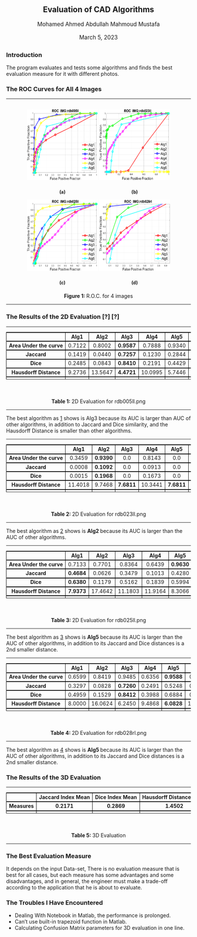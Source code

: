 
<style> .cmr-10{font-size:90%;} .cmbx-12x-x-144{font-size:157%; font-weight: bold;} .cmbx-12x-x-144{ font-weight: bold;} .cmr-12{font-size:109%;} .cmtt-10x-x-109{font-family: monospace,monospace;} .cmbx-10x-x-109{ font-weight: bold;} .cmbx-10x-x-109{ font-weight: bold;} p{margin-top:0;margin-bottom:0} p.indent{text-indent:0;} p + p{margin-top:1em;} p + div, p + pre {margin-top:1em;} div + p, pre + p {margin-top:1em;} a { overflow-wrap: break-word; word-wrap: break-word; word-break: break-word; hyphens: auto; } @media print {div.crosslinks {visibility:hidden;}} table.tabular{border-collapse: collapse; border-spacing: 0;} a img { border-top: 0; border-left: 0; border-right: 0; } center { margin-top:1em; margin-bottom:1em; } td center { margin-top:0em; margin-bottom:0em; } .Canvas { position:relative; } img.math{vertical-align:middle;} div.par-math-display, div.math-display{text-align:center;} li p.indent { text-indent: 0em } li p:first-child{ margin-top:0em; } li p:last-child, li div:last-child { margin-bottom:0.5em; } li p:first-child{ margin-bottom:0; } li p~ul:last-child, li p~ol:last-child{ margin-bottom:0.5em; } .enumerate1 {list-style-type:decimal;} .enumerate2 {list-style-type:lower-alpha;} .enumerate3 {list-style-type:lower-roman;} .enumerate4 {list-style-type:upper-alpha;} div.newtheorem { margin-bottom: 2em; margin-top: 2em;} div.newtheorem .head{font-weight: bold;} .obeylines-h,.obeylines-v {white-space: nowrap; } div.obeylines-v p { margin-top:0; margin-bottom:0; } .overline{ text-decoration:overline; } .overline img{ border-top: 1px solid black; } td.displaylines {text-align:center; white-space:nowrap;} .centerline {text-align:center;} .rightline {text-align:right;} pre.verbatim {font-family: monospace,monospace; text-align:left; clear:both; } .fbox {padding-left:3.0pt; padding-right:3.0pt; text-indent:0pt; border:solid black 0.4pt; } div.fbox {display:table} div.center div.fbox {text-align:center; clear:both; padding-left:3.0pt; padding-right:3.0pt; text-indent:0pt; border:solid black 0.4pt; } div.minipage{width:100%;} div.center, div.center div.center {text-align: center; margin-left:1em; margin-right:1em;} div.center div {text-align: left;} div.flushright, div.flushright div.flushright {text-align: right;} div.flushright div {text-align: left;} div.flushleft {text-align: left;} .underline{ text-decoration:underline; } .underline img{ border-bottom: 1px solid black; margin-bottom:1pt; } .framebox-c, .framebox-l, .framebox-r { padding-left:3.0pt; padding-right:3.0pt; text-indent:0pt; border:solid black 0.4pt; } .framebox-c {text-align:center;} .framebox-l {text-align:left;} .framebox-r {text-align:right;} span.thank-mark{ vertical-align: super } span.footnote-mark sup.textsuperscript, span.footnote-mark a sup.textsuperscript{ font-size:80%; } div.tabular, div.center div.tabular {text-align: center; margin-top:0.5em; margin-bottom:0.5em; } table.tabular td p{margin-top:0em;} table.tabular {margin-left: auto; margin-right: auto;} td p:first-child{ margin-top:0em; } td p:last-child{ margin-bottom:0em; } div.td00{ margin-left:0pt; margin-right:0pt; } div.td01{ margin-left:0pt; margin-right:5pt; } div.td10{ margin-left:5pt; margin-right:0pt; } div.td11{ margin-left:5pt; margin-right:5pt; } table[rules] {border-left:solid black 0.4pt; border-right:solid black 0.4pt; } td.td00{ padding-left:0pt; padding-right:0pt; } td.td01{ padding-left:0pt; padding-right:5pt; } td.td10{ padding-left:5pt; padding-right:0pt; } td.td11{ padding-left:5pt; padding-right:5pt; } table[rules] {border-left:solid black 0.4pt; border-right:solid black 0.4pt; } .hline hr, .cline hr{ height : 0px; margin:0px; } .hline td, .cline td{ padding: 0; } .hline hr, .cline hr{border:none;border-top:1px solid black;} .hline {border-top: 1px solid black;} .tabbing-right {text-align:right;} div.float, div.figure {margin-left: auto;margin-right: auto;text-align: center;} div.float img {text-align:center;} div.figure img {text-align:center;} .marginpar,.reversemarginpar {width:20%; float:right; text-align:left; margin-left:auto; margin-top:0.5em; font-size:85%; text-decoration:underline;} .marginpar p,.reversemarginpar p{margin-top:0.4em; margin-bottom:0.4em;} .reversemarginpar{float:left;} table.equation {width:100%;} .equation td{text-align:center; } td.equation { margin-top:1em; margin-bottom:1em; } td.equation-label { width:5%; text-align:center; } td.eqnarray4 { width:5%; white-space: normal; } td.eqnarray2 { width:5%; } table.eqnarray-star, table.eqnarray {width:100%;} div.eqnarray{text-align:center;} div.array {text-align:center;} div.pmatrix {text-align:center;} table.pmatrix {width:100%;} span.pmatrix img{vertical-align:middle;} div.pmatrix {text-align:center;} table.pmatrix {width:100%;} span.bar-css {text-decoration:overline;} img.cdots{vertical-align:middle;} .partToc a, .partToc, .likepartToc a, .likepartToc {line-height: 200%; font-weight:bold; font-size:110%;} .index-item, .index-subitem, .index-subsubitem {display:block} div.caption {text-indent:-2em;margin-left:3em;margin-right:1em;text-align: center;margin-top: 20px;} div.caption span.id{font-weight: bold;white-space: nowrap;} h1.partHead{text-align: center} p.bibitem { text-indent: -2em; margin-left: 2em; margin-top:0.6em; margin-bottom:0.6em; } p.bibitem-p { text-indent: 0em; margin-left: 2em; margin-top:0.6em; margin-bottom:0.6em; } .paragraphHead, .likeparagraphHead { margin-top:2em; font-weight: bold;} .subparagraphHead, .likesubparagraphHead { font-weight: bold;} .verse{white-space:nowrap; margin-left:2em} div.maketitle {text-align:center;} h2.titleHead{text-align:center;} div.maketitle{ margin-bottom: 2em; } div.author, div.date {text-align:center;} div.thanks{text-align:left; margin-left:10%; font-size:85%; font-style:italic; } div.author{white-space: nowrap;} div.abstract p {margin-left:5%; margin-right:5%;} div.abstract {width:100%;} .abstracttitle{text-align:center;margin-bottom:1em;} .rotatebox{display: inline-block;} .equation td{text-align:center; } .equation-star td{text-align:center; } table.equation-star { width:100%; } table.equation { width:100%; } table.align, table.alignat, table.xalignat, table.xxalignat, table.flalign {width:95%; margin-left:5%; white-space: nowrap;} table.align-star, table.alignat-star, table.xalignat-star, table.flalign-star {margin-left:auto; margin-right:auto; white-space: nowrap;} td.align-label { width:5%; text-align:center; } td.align-odd { text-align:right; padding-right:0.3em;} td.align-even { text-align:left; padding-right:0.6em;} table.multline, table.multline-star {width:100%;} td.gather {text-align:center; } table.gather {width:100%;} div.gather-star {text-align:center;} div.subfigure {text-align:center;display:inline-block; max-width:45%;} #TBL-2-1{border-left: 1px solid black;} #TBL-2-1{border-right:1px solid black;} #TBL-2-2{border-right:1px solid black;} #TBL-2-3{border-right:1px solid black;} #TBL-2-4{border-right:1px solid black;} #TBL-2-5{border-right:1px solid black;} #TBL-2-6{border-right:1px solid black;} #TBL-2-7{border-right:1px solid black;} #TBL-3-1{border-left: 1px solid black;} #TBL-3-1{border-right:1px solid black;} #TBL-3-2{border-right:1px solid black;} #TBL-3-3{border-right:1px solid black;} #TBL-3-4{border-right:1px solid black;} #TBL-3-5{border-right:1px solid black;} #TBL-3-6{border-right:1px solid black;} #TBL-3-7{border-right:1px solid black;} #TBL-4-1{border-left: 1px solid black;} #TBL-4-1{border-right:1px solid black;} #TBL-4-2{border-right:1px solid black;} #TBL-4-3{border-right:1px solid black;} #TBL-4-4{border-right:1px solid black;} #TBL-4-5{border-right:1px solid black;} #TBL-4-6{border-right:1px solid black;} #TBL-4-7{border-right:1px solid black;} #TBL-5-1{border-left: 1px solid black;} #TBL-5-1{border-right:1px solid black;} #TBL-5-2{border-right:1px solid black;} #TBL-5-3{border-right:1px solid black;} #TBL-5-4{border-right:1px solid black;} #TBL-5-5{border-right:1px solid black;} #TBL-5-6{border-right:1px solid black;} #TBL-5-7{border-right:1px solid black;} #TBL-6-1{border-left: 1px solid black;} #TBL-6-1{border-right:1px solid black;} #TBL-6-2{border-right:1px solid black;} #TBL-6-3{border-right:1px solid black;} #TBL-6-4{border-right:1px solid black;} </style>

<body> <div class="maketitle"> <h2 class="titleHead">Evaluation of CAD Algorithms</h2> <div class="author" ><span class="cmr-12">Mohamed Ahmed Abdullah Mahmoud Mustafa</span></div><br /> <div class="date" ><span class="cmr-12">March 5, 2023</span></div> </div> <h3 class="likesectionHead"><a id="x1-1000"></a>Introduction</h3> <!--l. 30--><p class="noindent" >The program evaluates and tests some algorithms and finds the best evaluation measure for it with different photos. <!--l. 32--><p class="noindent" > <h3 class="likesectionHead"><a id="x1-2000"></a>The ROC Curves for All 4 Images</h3> <!--l. 34--><p class="noindent" ><hr class="figure"><div class="figure" > <div class="subfigure"> <!--l. 36--><p class="noindent" ><!--l. 37--><p class="noindent" ><img src="./Docs/src/rdb005ll.png" alt="PIC" width="193" height="193" > <a id="x1-2001r1"></a> <div class="caption" ><span class="id"><span class="cmr-10">(a)</span></span><span class="content"> </span></div> </div> <div class="subfigure"> <p class="noindent" > <p class="noindent" ><img src="./Docs/src/rdb023ll.png" alt="PIC" width="193" height="193" > <a id="x1-2002r2"></a> <div class="caption" ><span class="id"><span class="cmr-10">(b)</span></span><span class="content"> </span></div> </div> <div class="subfigure"> <!--l. 48--><p class="noindent" ><!--l. 49--><p class="noindent" ><img src="./Docs/src/rdb025ll.png" alt="PIC" width="193" height="193" > <a id="x1-2003r3"></a> <div class="caption" ><span class="id"><span class="cmr-10">(c)</span></span><span class="content"> </span></div> </div> <div class="subfigure"> <!--l. 53--><p class="noindent" ><!--l. 54--><p class="noindent" ><img src="./Docs/src/rdb028rl.png" alt="PIC" width="193" height="193" > <a id="x1-2004r4"></a> <div class="caption" ><span class="id"><span class="cmr-10">(d)</span></span><span class="content"> </span></div> </div> <a id="x1-2005r1"></a> <a id="x1-2006"></a> <div class="caption" ><span class="id">Figure&#x00A0;1: </span><span class="content">R.O.C. for 4 images </span></div> <!--l. 61--><p class="noindent" ></div><hr class="endfigure"> <h3 class="likesectionHead"><a id="x1-3000"></a>The Results of the 2D Evaluation <span class="cite">[<span class="cmbx-10x-x-109">?</span>]</span> <span class="cite">[<span class="cmbx-10x-x-109">?</span>]</span></h3> <div class="table"> <!--l. 69--><p class="indent" > <hr class="float"><div class="float" > <div class="tabular"> <table id="TBL-2" class="tabular" ><colgroup id="TBL-2-1g"><col id="TBL-2-1"></colgroup><colgroup id="TBL-2-2g"><col id="TBL-2-2"></colgroup><colgroup id="TBL-2-3g"><col id="TBL-2-3"></colgroup><colgroup id="TBL-2-4g"><col id="TBL-2-4"></colgroup><colgroup id="TBL-2-5g"><col id="TBL-2-5"></colgroup><colgroup id="TBL-2-6g"><col id="TBL-2-6"></colgroup><colgroup id="TBL-2-7g"><col id="TBL-2-7"></colgroup><tr class="hline"><td><hr></td><td><hr></td><td><hr></td><td><hr></td><td><hr></td><td><hr></td><td><hr></td></tr><tr style="vertical-align:baseline;" id="TBL-2-1-"><td style="white-space:nowrap; text-align:center;" id="TBL-2-1-1" class="td11"> </td><td style="white-space:nowrap; text-align:center;" id="TBL-2-1-2" class="td11"> <span class="cmbx-10x-x-109">Alg1 </span></td><td style="white-space:nowrap; text-align:center;" id="TBL-2-1-3" class="td11"> <span class="cmbx-10x-x-109">Alg2 </span></td><td style="white-space:nowrap; text-align:center;" id="TBL-2-1-4" class="td11"> <span class="cmbx-10x-x-109">Alg3 </span></td><td style="white-space:nowrap; text-align:center;" id="TBL-2-1-5" class="td11"> <span class="cmbx-10x-x-109">Alg4 </span></td><td style="white-space:nowrap; text-align:center;" id="TBL-2-1-6" class="td11"> <span class="cmbx-10x-x-109">Alg5 </span></td><td style="white-space:nowrap; text-align:center;" id="TBL-2-1-7" class="td11"> <span class="cmbx-10x-x-109">Alg6 </span></td> </tr><tr class="hline"><td><hr></td><td><hr></td><td><hr></td><td><hr></td><td><hr></td><td><hr></td><td><hr></td></tr><tr style="vertical-align:baseline;" id="TBL-2-2-"><td style="white-space:nowrap; text-align:center;" id="TBL-2-2-1" class="td11"><span class="cmbx-10x-x-109">Area Under the curve</span></td><td style="white-space:nowrap; text-align:center;" id="TBL-2-2-2" class="td11">0.7122</td><td style="white-space:nowrap; text-align:center;" id="TBL-2-2-3" class="td11"> 0.8002 </td><td style="white-space:nowrap; text-align:center;" id="TBL-2-2-4" class="td11"><span class="cmbx-10x-x-109">0.9587</span></td><td style="white-space:nowrap; text-align:center;" id="TBL-2-2-5" class="td11"> 0.7888 </td><td style="white-space:nowrap; text-align:center;" id="TBL-2-2-6" class="td11">0.9340</td><td style="white-space:nowrap; text-align:center;" id="TBL-2-2-7" class="td11">0.7862</td></tr><tr class="hline"><td><hr></td><td><hr></td><td><hr></td><td><hr></td><td><hr></td><td><hr></td><td><hr></td></tr><tr style="vertical-align:baseline;" id="TBL-2-3-"><td style="white-space:nowrap; text-align:center;" id="TBL-2-3-1" class="td11"> <span class="cmbx-10x-x-109">Jaccard </span></td><td style="white-space:nowrap; text-align:center;" id="TBL-2-3-2" class="td11">0.1419</td><td style="white-space:nowrap; text-align:center;" id="TBL-2-3-3" class="td11"> 0.0440 </td><td style="white-space:nowrap; text-align:center;" id="TBL-2-3-4" class="td11"><span class="cmbx-10x-x-109">0.7257</span></td><td style="white-space:nowrap; text-align:center;" id="TBL-2-3-5" class="td11"> 0.1230 </td><td style="white-space:nowrap; text-align:center;" id="TBL-2-3-6" class="td11">0.2844</td><td style="white-space:nowrap; text-align:center;" id="TBL-2-3-7" class="td11">0.0752</td> </tr><tr class="hline"><td><hr></td><td><hr></td><td><hr></td><td><hr></td><td><hr></td><td><hr></td><td><hr></td></tr><tr style="vertical-align:baseline;" id="TBL-2-4-"><td style="white-space:nowrap; text-align:center;" id="TBL-2-4-1" class="td11"> <span class="cmbx-10x-x-109">Dice </span></td><td style="white-space:nowrap; text-align:center;" id="TBL-2-4-2" class="td11">0.2485</td><td style="white-space:nowrap; text-align:center;" id="TBL-2-4-3" class="td11"> 0.0843 </td><td style="white-space:nowrap; text-align:center;" id="TBL-2-4-4" class="td11"><span class="cmbx-10x-x-109">0.8410</span></td><td style="white-space:nowrap; text-align:center;" id="TBL-2-4-5" class="td11"> 0.2191 </td><td style="white-space:nowrap; text-align:center;" id="TBL-2-4-6" class="td11">0.4429</td><td style="white-space:nowrap; text-align:center;" id="TBL-2-4-7" class="td11">0.1400</td> </tr><tr class="hline"><td><hr></td><td><hr></td><td><hr></td><td><hr></td><td><hr></td><td><hr></td><td><hr></td></tr><tr style="vertical-align:baseline;" id="TBL-2-5-"><td style="white-space:nowrap; text-align:center;" id="TBL-2-5-1" class="td11"> <span class="cmbx-10x-x-109">Hausdorff Distance </span></td><td style="white-space:nowrap; text-align:center;" id="TBL-2-5-2" class="td11">9.2736</td><td style="white-space:nowrap; text-align:center;" id="TBL-2-5-3" class="td11">13.5647</td><td style="white-space:nowrap; text-align:center;" id="TBL-2-5-4" class="td11"><span class="cmbx-10x-x-109">4.4721</span></td><td style="white-space:nowrap; text-align:center;" id="TBL-2-5-5" class="td11">10.0995</td><td style="white-space:nowrap; text-align:center;" id="TBL-2-5-6" class="td11">5.7446</td><td style="white-space:nowrap; text-align:center;" id="TBL-2-5-7" class="td11">9.7980</td> </tr><tr class="hline"><td><hr></td><td><hr></td><td><hr></td><td><hr></td><td><hr></td><td><hr></td><td><hr></td></tr><tr style="vertical-align:baseline;" id="TBL-2-6-"><td style="white-space:nowrap; text-align:center;" id="TBL-2-6-1" class="td11"> </td></tr></table></div><a id="x1-3001r1"></a> <a id="x1-3002"></a> <br /> <div class="caption" ><span class="id"> Table&#x00A0;1: </span><span class="content"> 2D Evaluation for rdb005ll.png </span></div><!--tex4ht:label?: x1-3001r --> </div><hr class="endfloat" /> </div> <!--l. 87--><p class="indent" > The best algorithm as <a href="#x1-3001r1">1<!--tex4ht:ref: tab:2d_evaluation1 --></a> shows is Alg3 because its AUC is larger than AUC of other algorithms, in addition to Jaccard and Dice similarity, and the Hausdorff Distance is smaller than other algorithms. <div class="table"> <!--l. 89--><p class="indent" > <hr class="float"><div class="float" > <div class="tabular"> <table id="TBL-3" class="tabular" ><colgroup id="TBL-3-1g"><col id="TBL-3-1"></colgroup><colgroup id="TBL-3-2g"><col id="TBL-3-2"></colgroup><colgroup id="TBL-3-3g"><col id="TBL-3-3"></colgroup><colgroup id="TBL-3-4g"><col id="TBL-3-4"></colgroup><colgroup id="TBL-3-5g"><col id="TBL-3-5"></colgroup><colgroup id="TBL-3-6g"><col id="TBL-3-6"></colgroup><colgroup id="TBL-3-7g"><col id="TBL-3-7"></colgroup><tr class="hline"><td><hr></td><td><hr></td><td><hr></td><td><hr></td><td><hr></td><td><hr></td><td><hr></td></tr><tr style="vertical-align:baseline;" id="TBL-3-1-"><td style="white-space:nowrap; text-align:center;" id="TBL-3-1-1" class="td11"> </td><td style="white-space:nowrap; text-align:center;" id="TBL-3-1-2" class="td11"> <span class="cmbx-10x-x-109">Alg1 </span></td><td style="white-space:nowrap; text-align:center;" id="TBL-3-1-3" class="td11"> <span class="cmbx-10x-x-109">Alg2 </span></td><td style="white-space:nowrap; text-align:center;" id="TBL-3-1-4" class="td11"> <span class="cmbx-10x-x-109">Alg3 </span></td><td style="white-space:nowrap; text-align:center;" id="TBL-3-1-5" class="td11"> <span class="cmbx-10x-x-109">Alg4 </span></td><td style="white-space:nowrap; text-align:center;" id="TBL-3-1-6" class="td11"> <span class="cmbx-10x-x-109">Alg5 </span></td><td style="white-space:nowrap; text-align:center;" id="TBL-3-1-7" class="td11"> <span class="cmbx-10x-x-109">Alg6 </span></td> </tr><tr class="hline"><td><hr></td><td><hr></td><td><hr></td><td><hr></td><td><hr></td><td><hr></td><td><hr></td></tr><tr style="vertical-align:baseline;" id="TBL-3-2-"><td style="white-space:nowrap; text-align:center;" id="TBL-3-2-1" class="td11"><span class="cmbx-10x-x-109">Area Under the curve</span></td><td style="white-space:nowrap; text-align:center;" id="TBL-3-2-2" class="td11"> 0.3459 </td><td style="white-space:nowrap; text-align:center;" id="TBL-3-2-3" class="td11"><span class="cmbx-10x-x-109">0.9390</span></td><td style="white-space:nowrap; text-align:center;" id="TBL-3-2-4" class="td11"> 0.0 </td><td style="white-space:nowrap; text-align:center;" id="TBL-3-2-5" class="td11"> 0.8143 </td><td style="white-space:nowrap; text-align:center;" id="TBL-3-2-6" class="td11"> 0.0 </td><td style="white-space:nowrap; text-align:center;" id="TBL-3-2-7" class="td11"> 0.7816 </td></tr><tr class="hline"><td><hr></td><td><hr></td><td><hr></td><td><hr></td><td><hr></td><td><hr></td><td><hr></td></tr><tr style="vertical-align:baseline;" id="TBL-3-3-"><td style="white-space:nowrap; text-align:center;" id="TBL-3-3-1" class="td11"> <span class="cmbx-10x-x-109">Jaccard </span></td><td style="white-space:nowrap; text-align:center;" id="TBL-3-3-2" class="td11"> 0.0008 </td><td style="white-space:nowrap; text-align:center;" id="TBL-3-3-3" class="td11"><span class="cmbx-10x-x-109">0.1092</span></td><td style="white-space:nowrap; text-align:center;" id="TBL-3-3-4" class="td11"> 0.0 </td><td style="white-space:nowrap; text-align:center;" id="TBL-3-3-5" class="td11"> 0.0913 </td><td style="white-space:nowrap; text-align:center;" id="TBL-3-3-6" class="td11"> 0.0 </td><td style="white-space:nowrap; text-align:center;" id="TBL-3-3-7" class="td11"><span class="cmbx-10x-x-109">0.0331</span></td> </tr><tr class="hline"><td><hr></td><td><hr></td><td><hr></td><td><hr></td><td><hr></td><td><hr></td><td><hr></td></tr><tr style="vertical-align:baseline;" id="TBL-3-4-"><td style="white-space:nowrap; text-align:center;" id="TBL-3-4-1" class="td11"> <span class="cmbx-10x-x-109">Dice </span></td><td style="white-space:nowrap; text-align:center;" id="TBL-3-4-2" class="td11"> 0.0015 </td><td style="white-space:nowrap; text-align:center;" id="TBL-3-4-3" class="td11"><span class="cmbx-10x-x-109">0.1968</span></td><td style="white-space:nowrap; text-align:center;" id="TBL-3-4-4" class="td11"> 0.0 </td><td style="white-space:nowrap; text-align:center;" id="TBL-3-4-5" class="td11"> 0.1673 </td><td style="white-space:nowrap; text-align:center;" id="TBL-3-4-6" class="td11"> 0.0 </td><td style="white-space:nowrap; text-align:center;" id="TBL-3-4-7" class="td11"> 0.0641 </td> </tr><tr class="hline"><td><hr></td><td><hr></td><td><hr></td><td><hr></td><td><hr></td><td><hr></td><td><hr></td></tr><tr style="vertical-align:baseline;" id="TBL-3-5-"><td style="white-space:nowrap; text-align:center;" id="TBL-3-5-1" class="td11"> <span class="cmbx-10x-x-109">Hausdorff Distance </span></td><td style="white-space:nowrap; text-align:center;" id="TBL-3-5-2" class="td11">11.4018</td><td style="white-space:nowrap; text-align:center;" id="TBL-3-5-3" class="td11"> 9.7468 </td><td style="white-space:nowrap; text-align:center;" id="TBL-3-5-4" class="td11"><span class="cmbx-10x-x-109">7.6811</span></td><td style="white-space:nowrap; text-align:center;" id="TBL-3-5-5" class="td11">10.3441</td><td style="white-space:nowrap; text-align:center;" id="TBL-3-5-6" class="td11"><span class="cmbx-10x-x-109">7.6811</span></td><td style="white-space:nowrap; text-align:center;" id="TBL-3-5-7" class="td11">12.6886</td> </tr><tr class="hline"><td><hr></td><td><hr></td><td><hr></td><td><hr></td><td><hr></td><td><hr></td><td><hr></td></tr><tr style="vertical-align:baseline;" id="TBL-3-6-"><td style="white-space:nowrap; text-align:center;" id="TBL-3-6-1" class="td11"> </td></tr></table></div><a id="x1-3003r2"></a> <a id="x1-3004"></a> <br /> <div class="caption" ><span class="id"> Table&#x00A0;2: </span><span class="content"> 2D Evaluation for rdb023ll.png </span></div><!--tex4ht:label?: x1-3003r --> </div><hr class="endfloat" /> </div> <!--l. 107--><p class="indent" > The best algorithm as <a href="#x1-3003r2">2<!--tex4ht:ref: tab:2d_evaluation2 --></a> shows is <span class="cmbx-10x-x-109">Alg2 </span>because its AUC is larger than the AUC of other algorithms. <div class="table"> <!--l. 109--><p class="indent" > <hr class="float"><div class="float" > <div class="tabular"> <table id="TBL-4" class="tabular" ><colgroup id="TBL-4-1g"><col id="TBL-4-1"></colgroup><colgroup id="TBL-4-2g"><col id="TBL-4-2"></colgroup><colgroup id="TBL-4-3g"><col id="TBL-4-3"></colgroup><colgroup id="TBL-4-4g"><col id="TBL-4-4"></colgroup><colgroup id="TBL-4-5g"><col id="TBL-4-5"></colgroup><colgroup id="TBL-4-6g"><col id="TBL-4-6"></colgroup><colgroup id="TBL-4-7g"><col id="TBL-4-7"></colgroup><tr class="hline"><td><hr></td><td><hr></td><td><hr></td><td><hr></td><td><hr></td><td><hr></td><td><hr></td></tr><tr style="vertical-align:baseline;" id="TBL-4-1-"><td style="white-space:nowrap; text-align:center;" id="TBL-4-1-1" class="td11"> </td><td style="white-space:nowrap; text-align:center;" id="TBL-4-1-2" class="td11"> <span class="cmbx-10x-x-109">Alg1 </span></td><td style="white-space:nowrap; text-align:center;" id="TBL-4-1-3" class="td11"> <span class="cmbx-10x-x-109">Alg2 </span></td><td style="white-space:nowrap; text-align:center;" id="TBL-4-1-4" class="td11"> <span class="cmbx-10x-x-109">Alg3 </span></td><td style="white-space:nowrap; text-align:center;" id="TBL-4-1-5" class="td11"> <span class="cmbx-10x-x-109">Alg4 </span></td><td style="white-space:nowrap; text-align:center;" id="TBL-4-1-6" class="td11"> <span class="cmbx-10x-x-109">Alg5 </span></td><td style="white-space:nowrap; text-align:center;" id="TBL-4-1-7" class="td11"> <span class="cmbx-10x-x-109">Alg6 </span></td> </tr><tr class="hline"><td><hr></td><td><hr></td><td><hr></td><td><hr></td><td><hr></td><td><hr></td><td><hr></td></tr><tr style="vertical-align:baseline;" id="TBL-4-2-"><td style="white-space:nowrap; text-align:center;" id="TBL-4-2-1" class="td11"><span class="cmbx-10x-x-109">Area Under the curve</span></td><td style="white-space:nowrap; text-align:center;" id="TBL-4-2-2" class="td11"> 0.7133 </td><td style="white-space:nowrap; text-align:center;" id="TBL-4-2-3" class="td11"> 0.7701 </td><td style="white-space:nowrap; text-align:center;" id="TBL-4-2-4" class="td11"> 0.8364 </td><td style="white-space:nowrap; text-align:center;" id="TBL-4-2-5" class="td11"> 0.6439 </td><td style="white-space:nowrap; text-align:center;" id="TBL-4-2-6" class="td11"><span class="cmbx-10x-x-109">0.9630</span></td><td style="white-space:nowrap; text-align:center;" id="TBL-4-2-7" class="td11"> 0.7726 </td></tr><tr class="hline"><td><hr></td><td><hr></td><td><hr></td><td><hr></td><td><hr></td><td><hr></td><td><hr></td></tr><tr style="vertical-align:baseline;" id="TBL-4-3-"><td style="white-space:nowrap; text-align:center;" id="TBL-4-3-1" class="td11"> <span class="cmbx-10x-x-109">Jaccard </span></td><td style="white-space:nowrap; text-align:center;" id="TBL-4-3-2" class="td11"><span class="cmbx-10x-x-109">0.4684</span></td><td style="white-space:nowrap; text-align:center;" id="TBL-4-3-3" class="td11"> 0.0626 </td><td style="white-space:nowrap; text-align:center;" id="TBL-4-3-4" class="td11"> 0.3479 </td><td style="white-space:nowrap; text-align:center;" id="TBL-4-3-5" class="td11"> 0.1013 </td><td style="white-space:nowrap; text-align:center;" id="TBL-4-3-6" class="td11"> 0.4280 </td><td style="white-space:nowrap; text-align:center;" id="TBL-4-3-7" class="td11"> 0.1070</td> </tr><tr class="hline"><td><hr></td><td><hr></td><td><hr></td><td><hr></td><td><hr></td><td><hr></td><td><hr></td></tr><tr style="vertical-align:baseline;" id="TBL-4-4-"><td style="white-space:nowrap; text-align:center;" id="TBL-4-4-1" class="td11"> <span class="cmbx-10x-x-109">Dice </span></td><td style="white-space:nowrap; text-align:center;" id="TBL-4-4-2" class="td11"><span class="cmbx-10x-x-109">0.6380</span></td><td style="white-space:nowrap; text-align:center;" id="TBL-4-4-3" class="td11"> 0.1179 </td><td style="white-space:nowrap; text-align:center;" id="TBL-4-4-4" class="td11"> 0.5162 </td><td style="white-space:nowrap; text-align:center;" id="TBL-4-4-5" class="td11"> 0.1839 </td><td style="white-space:nowrap; text-align:center;" id="TBL-4-4-6" class="td11"> 0.5994 </td><td style="white-space:nowrap; text-align:center;" id="TBL-4-4-7" class="td11"> 0.1933 </td> </tr><tr class="hline"><td><hr></td><td><hr></td><td><hr></td><td><hr></td><td><hr></td><td><hr></td><td><hr></td></tr><tr style="vertical-align:baseline;" id="TBL-4-5-"><td style="white-space:nowrap; text-align:center;" id="TBL-4-5-1" class="td11"> <span class="cmbx-10x-x-109">Hausdorff Distance </span></td><td style="white-space:nowrap; text-align:center;" id="TBL-4-5-2" class="td11"><span class="cmbx-10x-x-109">7.9373</span></td><td style="white-space:nowrap; text-align:center;" id="TBL-4-5-3" class="td11">17.4642</td><td style="white-space:nowrap; text-align:center;" id="TBL-4-5-4" class="td11">11.1803</td><td style="white-space:nowrap; text-align:center;" id="TBL-4-5-5" class="td11">11.9164</td><td style="white-space:nowrap; text-align:center;" id="TBL-4-5-6" class="td11"> 8.3066 </td><td style="white-space:nowrap; text-align:center;" id="TBL-4-5-7" class="td11">14.5945</td> </tr><tr class="hline"><td><hr></td><td><hr></td><td><hr></td><td><hr></td><td><hr></td><td><hr></td><td><hr></td></tr><tr style="vertical-align:baseline;" id="TBL-4-6-"><td style="white-space:nowrap; text-align:center;" id="TBL-4-6-1" class="td11"> </td></tr></table></div><a id="x1-3005r3"></a> <a id="x1-3006"></a> <br /> <div class="caption" ><span class="id"> Table&#x00A0;3: </span><span class="content"> 2D Evaluation for rdb025ll.png </span></div><!--tex4ht:label?: x1-3005r --> </div><hr class="endfloat" /> </div> <!--l. 127--><p class="indent" > The best algorithm as <a href="#x1-3005r3">3<!--tex4ht:ref: tab:2d_evaluation3 --></a> shows is <span class="cmbx-10x-x-109">Alg5 </span>because its AUC is larger than the AUC of other algorithms, in addition to its Jaccard and Dice distances is a 2nd smaller distance. <div class="table"> <!--l. 130--><p class="indent" > <hr class="float"><div class="float" > <div class="tabular"> <table id="TBL-5" class="tabular" ><colgroup id="TBL-5-1g"><col id="TBL-5-1"></colgroup><colgroup id="TBL-5-2g"><col id="TBL-5-2"></colgroup><colgroup id="TBL-5-3g"><col id="TBL-5-3"></colgroup><colgroup id="TBL-5-4g"><col id="TBL-5-4"></colgroup><colgroup id="TBL-5-5g"><col id="TBL-5-5"></colgroup><colgroup id="TBL-5-6g"><col id="TBL-5-6"></colgroup><colgroup id="TBL-5-7g"><col id="TBL-5-7"></colgroup><tr class="hline"><td><hr></td><td><hr></td><td><hr></td><td><hr></td><td><hr></td><td><hr></td><td><hr></td></tr><tr style="vertical-align:baseline;" id="TBL-5-1-"><td style="white-space:nowrap; text-align:center;" id="TBL-5-1-1" class="td11"> </td><td style="white-space:nowrap; text-align:center;" id="TBL-5-1-2" class="td11"> <span class="cmbx-10x-x-109">Alg1 </span></td><td style="white-space:nowrap; text-align:center;" id="TBL-5-1-3" class="td11"> <span class="cmbx-10x-x-109">Alg2 </span></td><td style="white-space:nowrap; text-align:center;" id="TBL-5-1-4" class="td11"> <span class="cmbx-10x-x-109">Alg3 </span></td><td style="white-space:nowrap; text-align:center;" id="TBL-5-1-5" class="td11"> <span class="cmbx-10x-x-109">Alg4 </span></td><td style="white-space:nowrap; text-align:center;" id="TBL-5-1-6" class="td11"> <span class="cmbx-10x-x-109">Alg5 </span></td><td style="white-space:nowrap; text-align:center;" id="TBL-5-1-7" class="td11"> <span class="cmbx-10x-x-109">Alg6 </span></td> </tr><tr class="hline"><td><hr></td><td><hr></td><td><hr></td><td><hr></td><td><hr></td><td><hr></td><td><hr></td></tr><tr style="vertical-align:baseline;" id="TBL-5-2-"><td style="white-space:nowrap; text-align:center;" id="TBL-5-2-1" class="td11"><span class="cmbx-10x-x-109">Area Under the curve</span></td><td style="white-space:nowrap; text-align:center;" id="TBL-5-2-2" class="td11">0.6599</td><td style="white-space:nowrap; text-align:center;" id="TBL-5-2-3" class="td11"> 0.8419 </td><td style="white-space:nowrap; text-align:center;" id="TBL-5-2-4" class="td11"> 0.9485 </td><td style="white-space:nowrap; text-align:center;" id="TBL-5-2-5" class="td11">0.6356</td><td style="white-space:nowrap; text-align:center;" id="TBL-5-2-6" class="td11"><span class="cmbx-10x-x-109">0.9588</span></td><td style="white-space:nowrap; text-align:center;" id="TBL-5-2-7" class="td11"> 0.7205 </td></tr><tr class="hline"><td><hr></td><td><hr></td><td><hr></td><td><hr></td><td><hr></td><td><hr></td><td><hr></td></tr><tr style="vertical-align:baseline;" id="TBL-5-3-"><td style="white-space:nowrap; text-align:center;" id="TBL-5-3-1" class="td11"> <span class="cmbx-10x-x-109">Jaccard </span></td><td style="white-space:nowrap; text-align:center;" id="TBL-5-3-2" class="td11">0.3297</td><td style="white-space:nowrap; text-align:center;" id="TBL-5-3-3" class="td11"> 0.0828 </td><td style="white-space:nowrap; text-align:center;" id="TBL-5-3-4" class="td11"><span class="cmbx-10x-x-109">0.7260</span></td><td style="white-space:nowrap; text-align:center;" id="TBL-5-3-5" class="td11">0.2491</td><td style="white-space:nowrap; text-align:center;" id="TBL-5-3-6" class="td11"> 0.5248 </td><td style="white-space:nowrap; text-align:center;" id="TBL-5-3-7" class="td11"> 0.0983</td> </tr><tr class="hline"><td><hr></td><td><hr></td><td><hr></td><td><hr></td><td><hr></td><td><hr></td><td><hr></td></tr><tr style="vertical-align:baseline;" id="TBL-5-4-"><td style="white-space:nowrap; text-align:center;" id="TBL-5-4-1" class="td11"> <span class="cmbx-10x-x-109">Dice </span></td><td style="white-space:nowrap; text-align:center;" id="TBL-5-4-2" class="td11">0.4959</td><td style="white-space:nowrap; text-align:center;" id="TBL-5-4-3" class="td11"> 0.1529 </td><td style="white-space:nowrap; text-align:center;" id="TBL-5-4-4" class="td11"><span class="cmbx-10x-x-109">0.8412</span></td><td style="white-space:nowrap; text-align:center;" id="TBL-5-4-5" class="td11">0.3988</td><td style="white-space:nowrap; text-align:center;" id="TBL-5-4-6" class="td11"> 0.6884 </td><td style="white-space:nowrap; text-align:center;" id="TBL-5-4-7" class="td11"> 0.1791 </td> </tr><tr class="hline"><td><hr></td><td><hr></td><td><hr></td><td><hr></td><td><hr></td><td><hr></td><td><hr></td></tr><tr style="vertical-align:baseline;" id="TBL-5-5-"><td style="white-space:nowrap; text-align:center;" id="TBL-5-5-1" class="td11"> <span class="cmbx-10x-x-109">Hausdorff Distance </span></td><td style="white-space:nowrap; text-align:center;" id="TBL-5-5-2" class="td11">8.0000</td><td style="white-space:nowrap; text-align:center;" id="TBL-5-5-3" class="td11">16.0624</td><td style="white-space:nowrap; text-align:center;" id="TBL-5-5-4" class="td11"> 6.2450 </td><td style="white-space:nowrap; text-align:center;" id="TBL-5-5-5" class="td11">9.4868</td><td style="white-space:nowrap; text-align:center;" id="TBL-5-5-6" class="td11"><span class="cmbx-10x-x-109">6.0828</span></td><td style="white-space:nowrap; text-align:center;" id="TBL-5-5-7" class="td11">12.6095</td> </tr><tr class="hline"><td><hr></td><td><hr></td><td><hr></td><td><hr></td><td><hr></td><td><hr></td><td><hr></td></tr><tr style="vertical-align:baseline;" id="TBL-5-6-"><td style="white-space:nowrap; text-align:center;" id="TBL-5-6-1" class="td11"> </td></tr></table></div><a id="x1-3007r4"></a> <a id="x1-3008"></a> <br /> <div class="caption" ><span class="id"> Table&#x00A0;4: </span><span class="content"> 2D Evaluation for rdb028rl.png </span></div><!--tex4ht:label?: x1-3007r --> </div><hr class="endfloat" /> </div> <!--l. 148--><p class="indent" > The best algorithm as <a href="#x1-3007r4">4<!--tex4ht:ref: tab:2d_evaluation4 --></a> shows is <span class="cmbx-10x-x-109">Alg5 </span>because its AUC is larger than the AUC of other algorithms, in addition to its Jaccard and Dice distances is a 2nd smaller distance. <h3 class="likesectionHead"><a id="x1-4000"></a>The Results of the 3D Evaluation</h3> <div class="table"> <!--l. 156--><p class="indent" > <hr class="float"><div class="float" > <div class="tabular"> <table id="TBL-6" class="tabular" ><colgroup id="TBL-6-1g"><col id="TBL-6-1"></colgroup><colgroup id="TBL-6-2g"><col id="TBL-6-2"></colgroup><colgroup id="TBL-6-3g"><col id="TBL-6-3"></colgroup><colgroup id="TBL-6-4g"><col id="TBL-6-4"></colgroup><tr class="hline"><td><hr></td><td><hr></td><td><hr></td><td><hr></td></tr><tr style="vertical-align:baseline;" id="TBL-6-1-"><td style="white-space:nowrap; text-align:center;" id="TBL-6-1-1" class="td11"> </td><td style="white-space:nowrap; text-align:center;" id="TBL-6-1-2" class="td11"><span class="cmbx-10x-x-109">Jaccard Index Mean</span></td><td style="white-space:nowrap; text-align:center;" id="TBL-6-1-3" class="td11"><span class="cmbx-10x-x-109">Dice Index Mean</span></td><td style="white-space:nowrap; text-align:center;" id="TBL-6-1-4" class="td11"><span class="cmbx-10x-x-109">Hausdorff Distance Mean</span></td> </tr><tr class="hline"><td><hr></td><td><hr></td><td><hr></td><td><hr></td></tr><tr style="vertical-align:baseline;" id="TBL-6-2-"><td style="white-space:nowrap; text-align:center;" id="TBL-6-2-1" class="td11"><span class="cmbx-10x-x-109">Measures</span></td><td style="white-space:nowrap; text-align:center;" id="TBL-6-2-2" class="td11"> <span class="cmbx-10x-x-109">0.2171 </span></td><td style="white-space:nowrap; text-align:center;" id="TBL-6-2-3" class="td11"> <span class="cmbx-10x-x-109">0.2869 </span></td><td style="white-space:nowrap; text-align:center;" id="TBL-6-2-4" class="td11"> <span class="cmbx-10x-x-109">1.4502 </span></td> </tr><tr class="hline"><td><hr></td><td><hr></td><td><hr></td><td><hr></td></tr><tr style="vertical-align:baseline;" id="TBL-6-3-"><td style="white-space:nowrap; text-align:center;" id="TBL-6-3-1" class="td11"> </td></tr></table> </div> <a id="x1-4001r5"></a> <a id="x1-4002"></a> <br /> <div class="caption" ><span class="id"> Table&#x00A0;5: </span><span class="content"> 3D Evaluation </span></div><!--tex4ht:label?: x1-4001r --> </div><hr class="endfloat" /> </div> <h3 class="likesectionHead"><a id="x1-5000"></a>The Best Evaluation Measure</h3> <!--l. 171--><p class="noindent" >It depends on the input Data-set, There is no evaluation measure that is best for all cases, but each measure has some advantages and some disadvantages, and in general, the engineer must make a trade-off according to the application that he is about to evaluate. <!--l. 174--><p class="noindent" > <h3 class="likesectionHead"><a id="x1-6000"></a>The Troubles I Have Encountered</h3> <ul class="itemize1"> <li class="itemize"> <!--l. 177--><p class="noindent" >Dealing With Notebook in Matlab, the performance is prolonged. </li> <li class="itemize"> <!--l. 178--><p class="noindent" >Can&#8217;t use built-in trapezoid function in Matlab. </li> <li class="itemize"> <!--l. 179--><p class="noindent" >Calculating Confusion Matrix parameters for 3D evaluation in one line.</li></ul>
</body>
